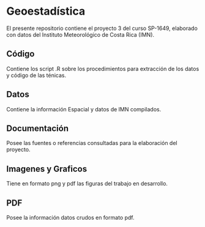 # Geoestadística
El presente repositorio contiene el proyecto 3 del curso SP-1649, elaborado con datos del Instituto Meteorológico de Costa Rica (IMN).

## Código

Contiene los script .R sobre los procedimientos para extracción de los datos y código de las ténicas.

## Datos

Contiene la información Espacial y datos de IMN compilados.

## Documentación 

Posee las fuentes o referencias consultadas para la elaboración del proyecto.

## Imagenes y Graficos

Tiene en formato png y pdf las figuras del trabajo en desarrollo.

## PDF

Posee la información datos crudos en formato pdf.


